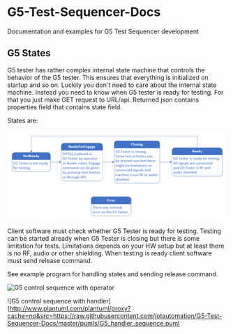 # G5-Test-Sequencer-Docs
Documentation and examples for G5 Test Sequencer development

## G5 States

G5 tester has rather complex internal state machine that controls the behavior of the G5 tester. This ensures that everything is initialized on startup and so on. Luckily you don't need to care about the internal state machine. Instead you need to know when G5 tester is ready for testing. For that you just make GET request to URL/api. Returned json contains properties field that contains state field.

States are:

![G5/gaia state machine](G5States.png "G5/gaia state machine")


Client software must check whether G5 Tester is ready for testing. Testing can be started already when G5 Tester is closing but there is some limitation for tests. Limitations depends on your HW setup but at least there is no RF, audio or other shielding. When testing is ready client software must send release command.

See example program for handling states and sending release command.

![G5 control sequence with operator](http://www.plantuml.com/plantuml/proxy?cache=no&src=https://raw.githubusercontent.com/jotautomation/G5-Test-Sequencer-Docs/master/pumls/G5_test-squencer_sequence.puml)

![G5 control sequence with handler](http://www.plantuml.com/plantuml/proxy?cache=no&src=https://raw.githubusercontent.com/jotautomation/G5-Test-Sequencer-Docs/master/pumls/G5_handler_sequence.puml
